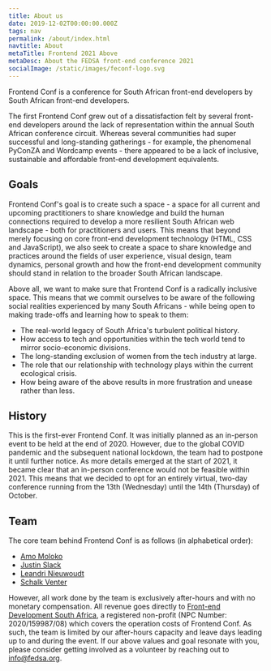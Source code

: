 ```yaml
---
title: About us
date: 2019-12-02T00:00:00.000Z
tags: nav
permalink: /about/index.html
navtitle: About
metaTitle: Frontend 2021 Above
metaDesc: About the FEDSA front-end conference 2021
socialImage: /static/images/feconf-logo.svg
---
```

Frontend Conf is a conference for South African front-end developers by South African front-end developers.

The first Frontend Conf grew out of a dissatisfaction felt by several front-end developers around the lack of representation within the annual South African conference circuit. Whereas several communities had super successful and long-standing gatherings - for example, the phenomenal PyConZA and Wordcamp events - there appeared to be a lack of inclusive, sustainable and affordable front-end development equivalents.

## Goals

Frontend Conf's goal is to create such a space - a space for all current and upcoming practitioners to share knowledge and build the human connections required to develop a more resilient South African web landscape - both for practitioners and users. This means that beyond merely focusing on core front-end development technology (HTML, CSS and JavaScript), we also seek to create a space to share knowledge and practices around the fields of user experience, visual design, team dynamics, personal growth and how the front-end development community should stand in relation to the broader South African landscape.

Above all, we want to make sure that Frontend Conf is a radically inclusive space. This means that we commit ourselves to be aware of the following social realities experienced by many South Africans - while being open to making trade-offs and learning how to speak to them:
- The real-world legacy of South Africa's turbulent political history.
- How access to tech and opportunities within the tech world tend to mirror socio-economic divisions.
- The long-standing exclusion of women from the tech industry at large.
- The role that our relationship with technology plays within the current ecological crisis.
- How being aware of the above results in more frustration and unease rather than less.

## History
This is the first-ever Frontend Conf. It was initially planned as an in-person event to be held at the end of 2020. However, due to the global COVID pandemic and the subsequent national lockdown, the team had to postpone it until further notice. As more details emerged at the start of 2021, it became clear that an in-person conference would not be feasible within 2021. This means that we decided to opt for an entirely virtual, two-day conference running from the 13th (Wednesday) until the 14th (Thursday) of October.

## Team
The core team behind Frontend Conf is as follows (in alphabetical order):
- [Amo Moloko](https://github.com/AmoDinho)
- [Justin Slack](https://github.com/justinslack)
- [Leandri Nieuwoudt](https://github.com/Lean3Viljoen94)
- [Schalk Venter](https://github.com/schalkventer)

However, all work done by the team is exclusively after-hours and with no monetary compensation. All revenue goes directly to [Front-end Development South Africa](https://fedsa.org/), a registered non-profit (NPC Number: 2020/159987/08) which covers the operation costs of Frontend Conf. As such, the team is limited by our after-hours capacity and leave days leading up to and during the event. If our above values and goal resonate with you, please consider getting involved as a volunteer by reaching out to [info@fedsa.org](mailto:info@fedsa.org).
